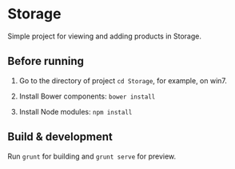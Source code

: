 # Storage

Simple project for viewing and adding products in Storage.

## Before running

1) Go to the directory of project `cd Storage`, for example, on win7.

2) Install Bower components: `bower install`

3) Install Node modules: `npm install`

## Build & development

Run `grunt` for building and `grunt serve` for preview.
